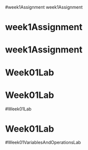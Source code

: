 #week1Assignment
week1Assignment
# week1Assignment
# week1Assignment
# Week01Lab
# Week01Lab
#Week01Lab
# Week01Lab
#Week01VariablesAndOperationsLab

